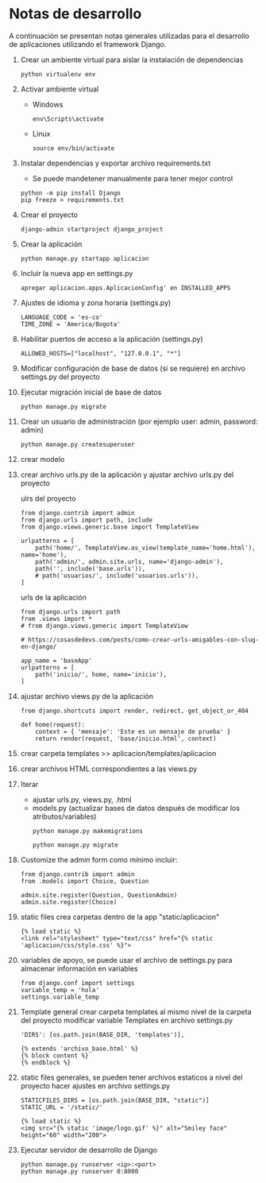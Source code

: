 # Notas de desarrollo

A continuación se presentan notas generales utilizadas para el desarrollo de aplicaciones utilizando el framework Django.

1. Crear un ambiente virtual para aislar la instalación de dependencias
    ```
    python virtualenv env
    ```

0. Activar ambiente virtual
    - Windows
        ```
        env\Scripts\activate
        ```

    - Linux
        ```
        source env/bin/activate
        ```

0. Instalar dependencias y exportar archivo requirements.txt
    - Se puede mandetener manualmente para tener mejor control
    ```
    python -m pip install Django
    pip freeze > requirements.txt
    ```

0. Crear el proyecto
    ```
    django-admin startproject django_project
    ```

0. Crear la aplicación
    ```
    python manage.py startapp aplicacion
    ```

0. Incluir la nueva app en settings.py
    ```
    apregar aplicacion.apps.AplicacionConfig' en INSTALLED_APPS 
    ```

0. Ajustes de idioma y zona horaria (settings.py)
    ```
    LANGUAGE_CODE = 'es-co'
    TIME_ZONE = 'America/Bogota'
    ```

0. Habilitar puertos de acceso a la aplicación (settings.py)
    ```
    ALLOWED_HOSTS=["localhost", "127.0.0.1", "*"]
    ```

0. Modificar configuración de base de datos (si se requiere) en archivo settings.py del proyecto

0. Ejecutar migración inicial de base de datos
    ```
    python manage.py migrate
    ```

0. Crear un usuario de administración (por ejemplo user: admin, password: admin)
    ```
    python manage.py createsuperuser
    ```

0. crear modelo

0. crear archivo urls.py de la aplicación y ajustar archivo urls.py del proyecto

    ulrs del proyecto
    ```
    from django.contrib import admin
    from django.urls import path, include
    from django.views.generic.base import TemplateView

    urlpatterns = [
        path('home/', TemplateView.as_view(template_name='home.html'), name='home'),
        path('admin/', admin.site.urls, name='django-admin'),
        path('', include('base.urls')),
        # path('usuarios/', include('usuarios.urls')), 
    ]
    ```

    urls de la aplicación
    ```
    from django.urls import path
    from .views import *
    # from django.views.generic import TemplateView

    # https://cosasdedevs.com/posts/como-crear-urls-amigables-con-slug-en-django/

    app_name = 'baseApp'
    urlpatterns = [
        path('inicio/', home, name='inicio'),
    ]
    ```

0. ajustar archivo views.py de la aplicación
    ```
    from django.shortcuts import render, redirect, get_object_or_404

    def home(request):
        context = { 'mensaje': 'Este es un mensaje de prueba' }    
        return render(request, 'base/inicio.html', context)
    ```

0. crear carpeta templates >> aplicacion/templates/aplicacion

0. crear archivos HTML correspondientes a las views.py

0. Iterar
    - ajustar urls.py, views.py, .html
    - models.py (actualizar bases de datos después de modificar los atributos/variables)
        ```
        python manage.py makemigrations
        ```
        ```
        python manage.py migrate
        ```

0. Customize the admin form
    como mínimo incluir:
    ```
    from django.contrib import admin
    from .models import Choice, Question

    admin.site.register(Question, QuestionAdmin)
    admin.site.register(Choice)
    ```

0. static files
    crea carpetas dentro de la app "static/aplicacion"
    ```
    {% load static %}
    <link rel="stylesheet" type="text/css" href="{% static 'aplicacion/css/style.css' %}">
    ```

0. variables de apoyo, se puede usar el archivo de settings.py para almacenar información en variables 
    ```
    from django.conf import settings
    variable_temp = 'hola'
    settings.variable_temp
    ```

0. Template general
    crear carpeta templates al mismo nivel de la carpeta del proyecto
    modificar variable Templates en archivo settings.py 
    ```
    'DIRS': [os.path.join(BASE_DIR, 'templates')],
    ```
    ```
    {% extends 'archivo_base.html' %}
    {% block content %}
    {% endblock %}
    ```

0. static files generales, se pueden tener archivos estaticos a nivel del proyecto
    hacer ajustes en archivo settings.py
    ```
    STATICFILES_DIRS = [os.path.join(BASE_DIR, "static")]
    STATIC_URL = '/static/'
    ```
    ```
    {% load static %}
    <img src="{% static 'image/logo.gif' %}" alt="Smiley face" height="60" width="200">
    ```

0. Ejecutar servidor de desarrollo de Django
    ```
    python manage.py runserver <ip>:<port>
    python manage.py runserver 0:8000
    ```
